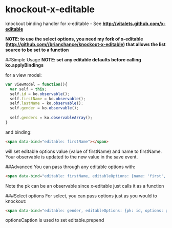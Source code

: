 knockout-x-editable
===================

knockout binding handler for x-editable - See **http://vitalets.github.com/x-editable**

**NOTE: to use the select options, you need my fork of x-editable (http://github.com//brianchance/knockout-x-editable) that allows the list source to be set to a function**

##Simple Usage
**NOTE: set any editable defaults before calling ko.applyBindings**

for a view model:
```javascript
var viewModel = function(){
  var self = this;
  self.id = ko.observable();
  self.firstName = ko.observable();
  self.lastName = ko.observable();
  self.gender = ko.observable();
  
  self.genders = ko.observableArray();
}
```
and binding:
```html
<span data-bind="editable: firstName"></span>
```

will set editable options value (value of firstName) and name to firstName. Your observable is updated to the new value in the save event.

##Advanced
You can pass through any editable options with: 
```html
<span data-bind="editable: firstName, editableOptions: {name: 'first', pk: id, url: '/save'}"></span>
```

Note the pk can be an observable since x-editable just calls it as a function

###Select options
For select, you can pass options just as you would to knockout:
```html
<span data-bind="editable: gender, editableOptions: {pk: id, options: genders, optionsText: 'text', optionsValue: 'id'}"></span>
```

optionsCaption is used to set editable.prepend
